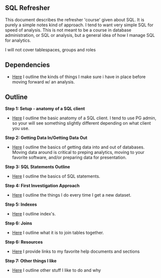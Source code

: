 SQL Refresher
-------------

This document describes the refresher 'course' given about SQL.  It is purely a simple notes kind of approach.  I tend to want very simple SQL for speed of analysis.  This is not meant to be a course in database administration, or SQL or analysis, but a general idea of how I manage SQL for analytics.  

I will not cover tablespaces, groups and roles

Dependencies
------------
- [Here](https://github.com/feomike/sql_refresher/blob/master/posts/dependencies.md) I outline the kinds of things I make sure i have in place before moving forward w/ an analysis.

Outline
-------
**Step 1: Setup - anatomy of a SQL client**
- [Here](https://github.com/feomike/sql_refresher/blob/master/posts/anatomy_of_a_SQL_client.md) I outline the basic anatomy of a SQL client.  I tend to use PG admin, so your will see something slightly different depending on what client you use.

**Step 2: Getting Data In/Getting Data Out**
- [Here](https://github.com/feomike/sql_refresher/blob/master/posts/data_in_data_out.md) I outline the basics of getting data into and out of databases.  Moving data around is critical to preping analytics, moving to your favorite software, and/or preparing data for presentation.
 
**Step 3: SQL Statements Outline**
- [Here](https://github.com/feomike/sql_refresher/blob/master/posts/sql_statements.md) I outline the basics of SQL statements.  

**Step 4: First Investigation Approach**
- [Here]() I outline the things I do every time I get a new dataset.

**Step 5: Indexes**
- [Here]() I outline index's.

**Step 6: Joins**
- [Here]() I outline what it is to join tables together.

**Step 6: Resources**
- [Here]() I provide links to my favorite help documents and sections

**Step 7: Other things I like**
- [Here]() I outline other stuff I like to do and why
